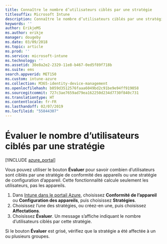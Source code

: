 ```yaml
---
title: Connaître le nombre d’utilisateurs ciblés par une stratégie
titlesuffix: Microsoft Intune
description: Connaître le nombre d’utilisateurs ciblés par une stratégie
keywords: ''
author: ErikjeMS
ms.author: erikje
manager: dougeby
ms.date: 03/09/2018
ms.topic: article
ms.prod: ''
ms.service: microsoft-intune
ms.technology: ''
ms.assetid: 38e8a2e2-2329-11e8-b467-0ed5f89f718b
ms.suite: ems
search.appverid: MET150
ms.custom: intune-azure
ms.collection: M365-identity-device-management
ms.openlocfilehash: b059d3512576faaa6049bd2c91be9e94ff919058
ms.sourcegitcommit: 727c3ae7659ad79ea162250d234d7730f840c731
ms.translationtype: HT
ms.contentlocale: fr-FR
ms.lasthandoff: 02/07/2019
ms.locfileid: "55844307"
---
```

# <a name="evaluate-how-many-users-are-targeted-by-a-policy"></a>Évaluer le nombre d’utilisateurs ciblés par une stratégie
[!INCLUDE [azure_portal](./includes/azure_portal.md)]

Vous pouvez utiliser le bouton **Évaluer** pour savoir combien d’utilisateurs sont ciblés par une stratégie de conformité des appareils ou une stratégie de configuration d’appareil. Cette fonctionnalité calcule seulement les utilisateurs, pas les appareils.

1.  Dans [Intune dans le portail Azure](https://aka.ms/intuneportal), choisissez **Conformité de l’appareil** ou **Configuration des appareils**, puis choisissez **Stratégies**.
2.  Choisissez l’une des stratégies, ou créez-en une, puis choisissez **Affectations**.
3.  Choisissez **Évaluer**. Un message s’affiche indiquant le nombre d’utilisateurs ciblés par cette stratégie.

Si le bouton **Évaluer** est grisé, vérifiez que la stratégie a été affectée à un ou plusieurs groupes.

